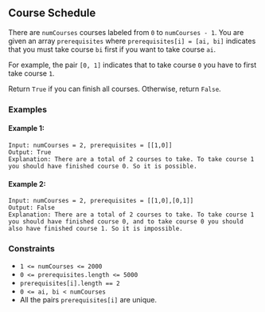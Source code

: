 ## Course Schedule

There are `numCourses` courses labeled from `0` to `numCourses - 1`. You are given an array `prerequisites` where `prerequisites[i] = [ai, bi]` indicates that you must take course `bi` first if you want to take course `ai`.

For example, the pair `[0, 1]` indicates that to take course `0` you have to first take course `1`.

Return `True` if you can finish all courses. Otherwise, return `False`.

### Examples

#### Example 1:

```
Input: numCourses = 2, prerequisites = [[1,0]]
Output: True
Explanation: There are a total of 2 courses to take. To take course 1 you should have finished course 0. So it is possible.
```

#### Example 2:

```
Input: numCourses = 2, prerequisites = [[1,0],[0,1]]
Output: False
Explanation: There are a total of 2 courses to take. To take course 1 you should have finished course 0, and to take course 0 you should also have finished course 1. So it is impossible.
```

### Constraints

* `1 <= numCourses <= 2000`
* `0 <= prerequisites.length <= 5000`
* `prerequisites[i].length == 2`
* `0 <= ai, bi < numCourses`
* All the pairs `prerequisites[i]` are unique.